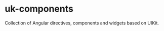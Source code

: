 uk-components
=============

Collection of Angular directives, components and widgets based on UIKit.
